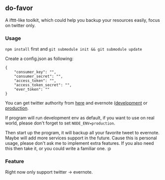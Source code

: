 ## do-favor

A ifttt-like toolkit, which could help you backup your resources easily, focus on twitter only.

### Usage
```npm install``` first and ```git submodule init && git submodule update``` 

Create a config.json as following:
```
{
    "consumer_key": "",
    "consumer_secret": "",
    "access_token": "",
    "access_token_secret": "",
    "ever_token": ""
}
```
You can get twitter authority from [here](https://dev.twitter.com/apps) and evernote ([development](https://sandbox.evernote.com/api/DeveloperToken.action) or [production](https://www.evernote.com/api/DeveloperToken.action).

If program will run development env as default, if you want to use on real world, please don't forget to set ```NODE_ENV=production```.

Then start up the program, it will backup all your favorite tweet to evernote. Maybe will add more services support in the future. Cause this is personal usage, please don't ask me to implement extra features. If you also need this then take it, or you could write a familiar one. :p

### Feature

Right now only support twitter -> evernote.
